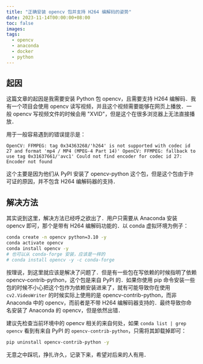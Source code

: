 ```yaml
---
title: "正确安装 opencv 包并支持 H264 编解码的姿势"
date: 2023-11-14T00:00:00+08:00
toc: false
images:
tags: 
  - opencv
  - anaconda
  - docker
  - python
---
```


## 起因

这篇文章的起因是我需要安装 Python 包 opencv，且需要支持 H264 编解码．我有一个项目会使用 opencv 读写视频，并且这个视频需要能够在网页上播放．一般 opencv 写视频文件的时候会用 "XVID"，但是这个在很多浏览器上无法直接播放．

用于一般容易遇到的错误提示是：

```text
OpenCV: FFMPEG: tag 0x34363268/'h264' is not supported with codec id 27 and format 'mp4 / MP4 (MPEG-4 Part 14)' OpenCV: FFMPEG: fallback to use tag 0x31637661/'avc1' Could not find encoder for codec id 27: Encoder not found
```

这个主要是因为他们从 PyPI 安装了 opencv-python 这个包，但是这个包由于许可证的原因，并不包含 H264 编解码器的支持．

## 解决方法

其实说到这里，解决方法已经呼之欲出了．用户只需要从 Anaconda 安装 opencv 即可，那个是带有 H264 编解码功能的．以 conda 虚拟环境为例子：

```bash
conda create -n opencv python=3.10 -y
conda activate opencv
conda install opencv -y
# 也可以从 conda-forge 安装，应该是一样的
# conda install opencv -y -c conda-forge
```

按理说，到这里就应该是解决了问题了．但是有一些包在写依赖的时候指明了依赖 opencv-contrib-python，这个包是来自 PyPI 的．如果你使用 pip 命令安装一些包的时候不小心把这个包作为依赖安装进来了，就有可能导致你在使用 `cv2.VideoWriter` 的时候实际上使用的是 opencv-contrib-python，而非 Anaconda 中的 opencv，而前者是不带 H264 编解码器支持的．最终导致你命名安装了 Anaconda 的 opencv，但是依然出错．

建议先检查当前环境中的 opencv 相关的来自何处，如果 `conda list | grep opencv` 看到有来自 PyPI 的 `opencv-contrib-python`，只需将其卸载掉即可：

```bash
pip uninstall opencv-contrib-python -y
```

无意之中踩坑，挣扎许久，记录下来，希望对后来的人有用．
